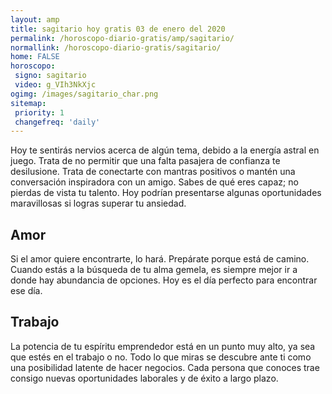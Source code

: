 ```yaml
---
layout: amp
title: sagitario hoy gratis 03 de enero del 2020 
permalink: /horoscopo-diario-gratis/amp/sagitario/
normallink: /horoscopo-diario-gratis/sagitario/
home: FALSE
horoscopo:
 signo: sagitario
 video: g_VIh3NkXjc
ogimg: /images/sagitario_char.png
sitemap:
 priority: 1
 changefreq: 'daily'
---
```



Hoy te sentirás nervios acerca de algún tema, debido a la energía astral en juego. Trata de no permitir que una falta pasajera de confianza te desilusione. Trata de conectarte con mantras positivos o mantén una conversación inspiradora con un amigo. Sabes de qué eres capaz; no pierdas de vista tu talento. Hoy podrían presentarse algunas oportunidades maravillosas si logras superar tu ansiedad.

## Amor

Si el amor quiere encontrarte, lo hará. Prepárate porque está de camino. Cuando estás a la búsqueda de tu alma gemela, es siempre mejor ir a donde hay abundancia de opciones. Hoy es el día perfecto para encontrar ese día.

## Trabajo

La potencia de tu espíritu emprendedor está en un punto muy alto, ya sea que estés en el trabajo o no. Todo lo que miras se descubre ante ti como una posibilidad latente de hacer negocios. Cada persona que conoces trae consigo nuevas oportunidades laborales y de éxito a largo plazo.